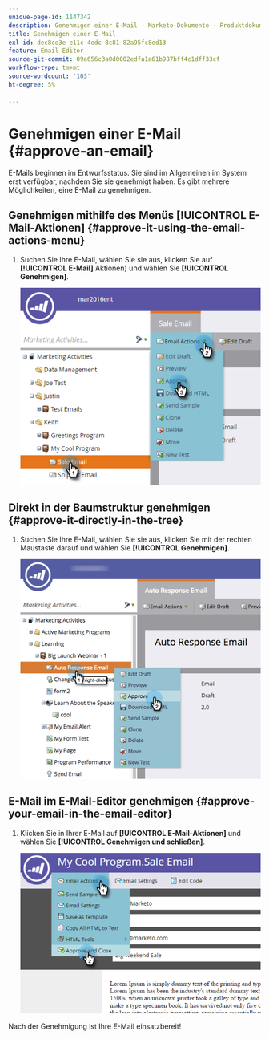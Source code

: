 ```yaml
---
unique-page-id: 1147342
description: Genehmigen einer E-Mail - Marketo-Dokumente - Produktdokumentation
title: Genehmigen einer E-Mail
exl-id: dec8ce3e-e11c-4edc-8c81-82a95fc8ed13
feature: Email Editor
source-git-commit: 09a656c3a0d0002edfa1a61b987bff4c1dff33cf
workflow-type: tm+mt
source-wordcount: '103'
ht-degree: 5%

---
```


# Genehmigen einer E-Mail {#approve-an-email}

E-Mails beginnen im Entwurfsstatus. Sie sind im Allgemeinen im System erst verfügbar, nachdem Sie sie genehmigt haben. Es gibt mehrere Möglichkeiten, eine E-Mail zu genehmigen.

## Genehmigen mithilfe des Menüs [!UICONTROL E-Mail-Aktionen] {#approve-it-using-the-email-actions-menu}

1. Suchen Sie Ihre E-Mail, wählen Sie sie aus, klicken Sie auf **[!UICONTROL E-Mail]** Aktionen) und wählen Sie **[!UICONTROL Genehmigen]**.

   ![](assets/one.png)

## Direkt in der Baumstruktur genehmigen {#approve-it-directly-in-the-tree}

1. Suchen Sie Ihre E-Mail, wählen Sie sie aus, klicken Sie mit der rechten Maustaste darauf und wählen Sie **[!UICONTROL Genehmigen]**.

   ![](assets/approveemail.png)

## E-Mail im E-Mail-Editor genehmigen {#approve-your-email-in-the-email-editor}

1. Klicken Sie in Ihrer E-Mail auf **[!UICONTROL E-Mail-Aktionen]** und wählen Sie **[!UICONTROL Genehmigen und schließen]**.

   ![](assets/three.png)

Nach der Genehmigung ist Ihre E-Mail einsatzbereit!
